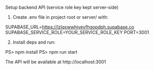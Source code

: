 Setup backend API (service role key kept server-side)

1) Create .env file in project root or server/ with:

SUPABASE_URL=https://lzlqxwwhjveyfhgopdph.supabase.co
SUPABASE_SERVICE_ROLE=YOUR_SERVICE_ROLE_KEY
PORT=3001

2) Install deps and run:

PS> npm install
PS> npm run start

The API will be available at http://localhost:3001


